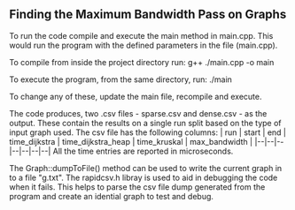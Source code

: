 ## Finding the Maximum Bandwidth Pass on Graphs

To run the code compile and execute the main method in main.cpp. This would run the program with the defined parameters in the file (main.cpp).

To compile from inside the project directory run:
    g++ ./main.cpp -o main
    
To execute the program, from the same directory, run:
    ./main

To change any of these, update the main file, recompile and execute.

The code produces, two .csv files - sparse.csv and dense.csv - as the output. These contain the results on a single run split based on the type of input graph used. The csv file has the following columns:
| run | start | end | time_dijkstra | time_dijkstra_heap | time_kruskal | max_bandwidth |
|--|--|--|--|--|--|--|
All the time entries are reported in microseconds.

The Graph::dumpToFile() method can be used to write the current graph in to a file "g.txt".
The rapidcsv.h libray is used to aid in debugging the code when it fails. This helps to parse the csv file dump generated from the program and create an idential graph to test and debug.